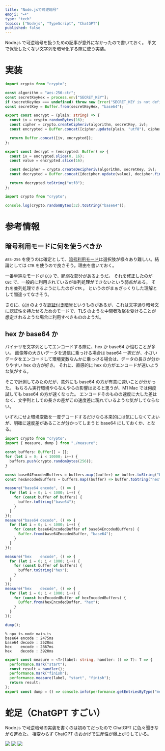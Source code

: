 ```yaml
---
title: "Node.jsで可逆暗号"
emoji: "🗝️"
type: "tech"
topics: ["Nodejs", "TypeScript", "ChatGPT"]
published: false
---
```


Node.js で可逆暗号を扱うための記事が意外になかったので書いておく。
平文で保管したくない文字列を暗号化する際に使う実装。

# 実装

```typescript:crypto.ts
import crypto from "crypto";

const algorithm = "aes-256-ctr";
const secretKeyHex = process.env["SECRET_KEY"];
if (secretKeyHex === undefined) throw new Error("SECRET_KEY is not defined");
const secretKey = Buffer.from(secretKeyHex, "base64");

export const encrypt = (plain: string) => {
  const iv = crypto.randomBytes(16);
  const cipher = crypto.createCipheriv(algorithm, secretKey, iv);
  const encrypted = Buffer.concat([cipher.update(plain, "utf8"), cipher.final()]);

  return Buffer.concat([iv, encrypted]);
};

export const decrypt = (encrypted: Buffer) => {
  const iv = encrypted.slice(0, 16);
  const value = encrypted.slice(16);

  const decipher = crypto.createDecipheriv(algorithm, secretKey, iv);
  const decrypted = Buffer.concat([decipher.update(value), decipher.final()]);

  return decrypted.toString("utf8");
};
```

```typescript:generate-secret-key.ts
import crypto from "crypto";

console.log(crypto.randomBytes(32).toString("base64"));
```

# 参考情報

## 暗号利用モードに何を使うべきか

`AES-256` を使うのは確定として、[暗号利用モード](https://ja.wikipedia.org/wiki/%E6%9A%97%E5%8F%B7%E5%88%A9%E7%94%A8%E3%83%A2%E3%83%BC%E3%83%89)は選択肢が様々あり難しい。結論としては `CTR` を使うので良さそう。理由を書いておく。

一番単純なモードが `ECB` で、脆弱な部分があるようだ。
それを修正したのが `CBC` で、一般的に利用されているが並列処理ができないという弱点がある。
それを並列処理できるようにしたのが `CTR` 。
というのがまぁざっくりした理解として間違ってなさそう。

さらに、[`GCM`](https://ja.wikipedia.org/wiki/Galois/Counter_Mode) のような[認証付き暗号](https://ja.wikipedia.org/wiki/%E8%AA%8D%E8%A8%BC%E4%BB%98%E3%81%8D%E6%9A%97%E5%8F%B7)というものがあるが、これは文字通り暗号文に認証性を持たせるためのモードで、TLS のような中間者攻撃を受けることが想定されるような場合に利用すべきもののようだ。

## hex か base64 か

バイナリを文字列としてエンコードする際に、hex か base64 か悩むことが多い。
画像等の大きいデータを通信に乗っける場合は base64 一択だが、小さいデータをエンコードして環境変数なんかに乗っける場合は、データの長さが分かりやすい hex の方が好き。
それに、直感的に hex の方がエンコードが速いような気がする。

そこで計測してみたのだが、意外にも base64 の方が有意に速いことが分かった。
もちろん実行環境やらなんやらの影響はあると思うが、M1 Mac では何度試しても base64 の方が速くなった。
エンコードそのものの速度に大した差はなく、文字列としての長さの差がこの速度差に現れているような気がしてならない。

いずれにせよ環境変数を一度デコードするだけなら本来的には気にしなくてよいが、明確に速度差があることが分かってしまうと base64 にしておくか、となる。

```typescript
import crypto from "crypto";
import { measure, dump } from "./measure";

const buffers: Buffer[] = [];
for (let i = 0; i < 10000; i++) {
  buffers.push(crypto.randomBytes(256));
}

const base64EncodedBuffers = buffers.map((buffer) => buffer.toString("base64"));
const hexEncodedBuffers = buffers.map((buffer) => buffer.toString("hex"));

measure("base64 encode", () => {
  for (let i = 0; i < 1000; i++) {
    for (const buffer of buffers) {
      buffer.toString("base64");
    }
  }
});
measure("base64 decode", () => {
  for (let i = 0; i < 1000; i++) {
    for (const base64EncodedBuffer of base64EncodedBuffers) {
      Buffer.from(base64EncodedBuffer, "base64");
    }
  }
});

measure("hex    encode", () => {
  for (let i = 0; i < 1000; i++) {
    for (const buffer of buffers) {
      buffer.toString("hex");
    }
  }
});
measure("hex    decode", () => {
  for (let i = 0; i < 1000; i++) {
    for (const hexEncodedBuffer of hexEncodedBuffers) {
      Buffer.from(hexEncodedBuffer, "hex");
    }
  }
});

dump();
```

```
% npx ts-node main.ts
base64 encode : 2475ms
base64 decode : 3520ms
hex    encode : 2867ms
hex    decode : 3920ms
```

```typescript:measure.ts
export const measure = <T>(label: string, handler: () => T): T => {
  performance.mark("start");
  const result = handler();
  performance.mark("finish");
  performance.measure(label, "start", "finish");
  return result;
};
export const dump = () => console.info(performance.getEntriesByType("measure").map(({name, duration}) => `${name} : ${Math.floor(duration)}ms`).join("\n"));
```

# 蛇足（ChatGPT すごい）

Node.js で可逆暗号の実装を書くのは初めてだったので ChatGPT に色々聞きながら進めた。
相変わらず ChatGPT のおかげで生産性が爆上がりしている。

![](https://storage.googleapis.com/zenn-user-upload/716ed7f9751e-20230420.png)
![](https://storage.googleapis.com/zenn-user-upload/89351934f9f5-20230420.png)
![](https://storage.googleapis.com/zenn-user-upload/fa4205e0b732-20230420.png)
